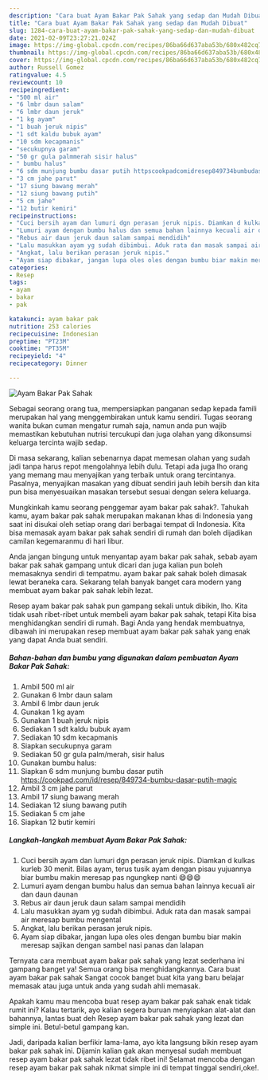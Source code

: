 ```yaml
---
description: "Cara buat Ayam Bakar Pak Sahak yang sedap dan Mudah Dibuat"
title: "Cara buat Ayam Bakar Pak Sahak yang sedap dan Mudah Dibuat"
slug: 1284-cara-buat-ayam-bakar-pak-sahak-yang-sedap-dan-mudah-dibuat
date: 2021-02-09T23:27:21.024Z
image: https://img-global.cpcdn.com/recipes/86ba66d637aba53b/680x482cq70/ayam-bakar-pak-sahak-foto-resep-utama.jpg
thumbnail: https://img-global.cpcdn.com/recipes/86ba66d637aba53b/680x482cq70/ayam-bakar-pak-sahak-foto-resep-utama.jpg
cover: https://img-global.cpcdn.com/recipes/86ba66d637aba53b/680x482cq70/ayam-bakar-pak-sahak-foto-resep-utama.jpg
author: Russell Gomez
ratingvalue: 4.5
reviewcount: 10
recipeingredient:
- "500 ml air"
- "6 lmbr daun salam"
- "6 lmbr daun jeruk"
- "1 kg ayam"
- "1 buah jeruk nipis"
- "1 sdt kaldu bubuk ayam"
- "10 sdm kecapmanis"
- "secukupnya garam"
- "50 gr gula palmmerah sisir halus"
- " bumbu halus"
- "6 sdm munjung bumbu dasar putih httpscookpadcomidresep849734bumbudasarputihmagic"
- "3 cm jahe parut"
- "17 siung bawang merah"
- "12 siung bawang putih"
- "5 cm jahe"
- "12 butir kemiri"
recipeinstructions:
- "Cuci bersih ayam dan lumuri dgn perasan jeruk nipis. Diamkan d kulkas kurleb 30 menit. Bilas ayam, terus tusik ayam dengan pisau yujuannya biar bumbu makin meresap pas ngungkep nanti 😄😄😄"
- "Lumuri ayam dengan bumbu halus dan semua bahan lainnya kecuali air dan daun daunan"
- "Rebus air daun jeruk daun salam sampai mendidih"
- "Lalu masukkan ayam yg sudah dibimbui. Aduk rata dan masak sampai air meresap bumbu mengental"
- "Angkat, lalu berikan perasan jeruk nipis."
- "Ayam siap dibakar, jangan lupa oles oles dengan bumbu biar makin meresap sajikan dengan sambel nasi panas dan lalapan"
categories:
- Resep
tags:
- ayam
- bakar
- pak

katakunci: ayam bakar pak 
nutrition: 253 calories
recipecuisine: Indonesian
preptime: "PT23M"
cooktime: "PT35M"
recipeyield: "4"
recipecategory: Dinner

---
```



![Ayam Bakar Pak Sahak](https://img-global.cpcdn.com/recipes/86ba66d637aba53b/680x482cq70/ayam-bakar-pak-sahak-foto-resep-utama.jpg)

Sebagai seorang orang tua, mempersiapkan panganan sedap kepada famili merupakan hal yang menggembirakan untuk kamu sendiri. Tugas seorang  wanita bukan cuman mengatur rumah saja, namun anda pun wajib memastikan kebutuhan nutrisi tercukupi dan juga olahan yang dikonsumsi keluarga tercinta wajib sedap.

Di masa  sekarang, kalian sebenarnya dapat memesan olahan yang sudah jadi tanpa harus repot mengolahnya lebih dulu. Tetapi ada juga lho orang yang memang mau menyajikan yang terbaik untuk orang tercintanya. Pasalnya, menyajikan masakan yang dibuat sendiri jauh lebih bersih dan kita pun bisa menyesuaikan masakan tersebut sesuai dengan selera keluarga. 



Mungkinkah kamu seorang penggemar ayam bakar pak sahak?. Tahukah kamu, ayam bakar pak sahak merupakan makanan khas di Indonesia yang saat ini disukai oleh setiap orang dari berbagai tempat di Indonesia. Kita bisa memasak ayam bakar pak sahak sendiri di rumah dan boleh dijadikan camilan kegemaranmu di hari libur.

Anda jangan bingung untuk menyantap ayam bakar pak sahak, sebab ayam bakar pak sahak gampang untuk dicari dan juga kalian pun boleh memasaknya sendiri di tempatmu. ayam bakar pak sahak boleh dimasak lewat beraneka cara. Sekarang telah banyak banget cara modern yang membuat ayam bakar pak sahak lebih lezat.

Resep ayam bakar pak sahak pun gampang sekali untuk dibikin, lho. Kita tidak usah ribet-ribet untuk membeli ayam bakar pak sahak, tetapi Kita bisa menghidangkan sendiri di rumah. Bagi Anda yang hendak membuatnya, dibawah ini merupakan resep membuat ayam bakar pak sahak yang enak yang dapat Anda buat sendiri.

<!--inarticleads1-->

##### Bahan-bahan dan bumbu yang digunakan dalam pembuatan Ayam Bakar Pak Sahak:

1. Ambil 500 ml air
1. Gunakan 6 lmbr daun salam
1. Ambil 6 lmbr daun jeruk
1. Gunakan 1 kg ayam
1. Gunakan 1 buah jeruk nipis
1. Sediakan 1 sdt kaldu bubuk ayam
1. Sediakan 10 sdm kecapmanis
1. Siapkan secukupnya garam
1. Sediakan 50 gr gula palm/merah, sisir halus
1. Gunakan  bumbu halus:
1. Siapkan 6 sdm munjung bumbu dasar putih https://cookpad.com/id/resep/849734-bumbu-dasar-putih-magic
1. Ambil 3 cm jahe parut
1. Ambil 17 siung bawang merah
1. Sediakan 12 siung bawang putih
1. Sediakan 5 cm jahe
1. Siapkan 12 butir kemiri




<!--inarticleads2-->

##### Langkah-langkah membuat Ayam Bakar Pak Sahak:

1. Cuci bersih ayam dan lumuri dgn perasan jeruk nipis. Diamkan d kulkas kurleb 30 menit. Bilas ayam, terus tusik ayam dengan pisau yujuannya biar bumbu makin meresap pas ngungkep nanti 😄😄😄
1. Lumuri ayam dengan bumbu halus dan semua bahan lainnya kecuali air dan daun daunan
1. Rebus air daun jeruk daun salam sampai mendidih
1. Lalu masukkan ayam yg sudah dibimbui. Aduk rata dan masak sampai air meresap bumbu mengental
1. Angkat, lalu berikan perasan jeruk nipis.
1. Ayam siap dibakar, jangan lupa oles oles dengan bumbu biar makin meresap sajikan dengan sambel nasi panas dan lalapan




Ternyata cara membuat ayam bakar pak sahak yang lezat sederhana ini gampang banget ya! Semua orang bisa menghidangkannya. Cara buat ayam bakar pak sahak Sangat cocok banget buat kita yang baru belajar memasak atau juga untuk anda yang sudah ahli memasak.

Apakah kamu mau mencoba buat resep ayam bakar pak sahak enak tidak rumit ini? Kalau tertarik, ayo kalian segera buruan menyiapkan alat-alat dan bahannya, lantas buat deh Resep ayam bakar pak sahak yang lezat dan simple ini. Betul-betul gampang kan. 

Jadi, daripada kalian berfikir lama-lama, ayo kita langsung bikin resep ayam bakar pak sahak ini. Dijamin kalian gak akan menyesal sudah membuat resep ayam bakar pak sahak lezat tidak ribet ini! Selamat mencoba dengan resep ayam bakar pak sahak nikmat simple ini di tempat tinggal sendiri,oke!.

